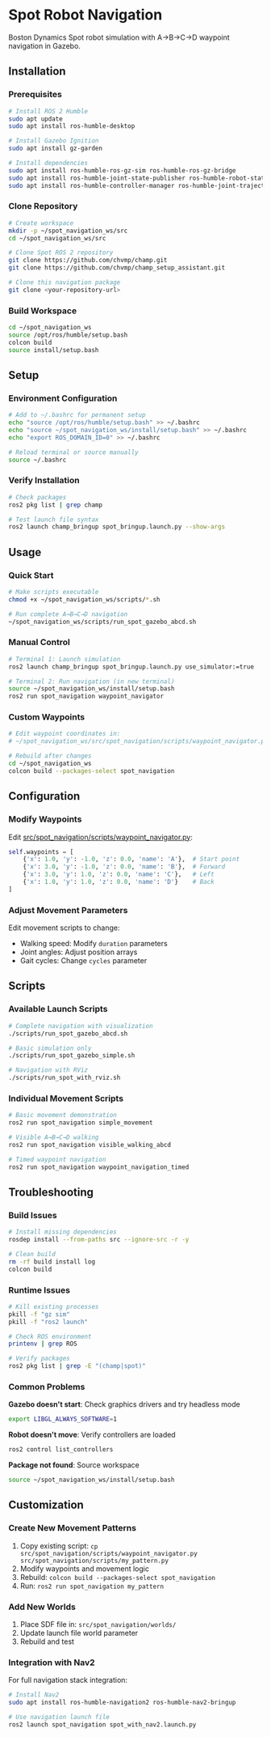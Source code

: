 # Spot Robot Navigation

Boston Dynamics Spot robot simulation with A→B→C→D waypoint navigation in Gazebo.

## Installation

### Prerequisites
```bash
# Install ROS 2 Humble
sudo apt update
sudo apt install ros-humble-desktop

# Install Gazebo Ignition
sudo apt install gz-garden

# Install dependencies
sudo apt install ros-humble-ros-gz-sim ros-humble-ros-gz-bridge
sudo apt install ros-humble-joint-state-publisher ros-humble-robot-state-publisher
sudo apt install ros-humble-controller-manager ros-humble-joint-trajectory-controller
```

### Clone Repository
```bash
# Create workspace
mkdir -p ~/spot_navigation_ws/src
cd ~/spot_navigation_ws/src

# Clone Spot ROS 2 repository
git clone https://github.com/chvmp/champ.git
git clone https://github.com/chvmp/champ_setup_assistant.git

# Clone this navigation package
git clone <your-repository-url>
```

### Build Workspace
```bash
cd ~/spot_navigation_ws
source /opt/ros/humble/setup.bash
colcon build
source install/setup.bash
```

## Setup

### Environment Configuration
```bash
# Add to ~/.bashrc for permanent setup
echo "source /opt/ros/humble/setup.bash" >> ~/.bashrc
echo "source ~/spot_navigation_ws/install/setup.bash" >> ~/.bashrc
echo "export ROS_DOMAIN_ID=0" >> ~/.bashrc

# Reload terminal or source manually
source ~/.bashrc
```

### Verify Installation
```bash
# Check packages
ros2 pkg list | grep champ

# Test launch file syntax
ros2 launch champ_bringup spot_bringup.launch.py --show-args
```

## Usage

### Quick Start
```bash
# Make scripts executable
chmod +x ~/spot_navigation_ws/scripts/*.sh

# Run complete A→B→C→D navigation
~/spot_navigation_ws/scripts/run_spot_gazebo_abcd.sh
```

### Manual Control
```bash
# Terminal 1: Launch simulation
ros2 launch champ_bringup spot_bringup.launch.py use_simulator:=true

# Terminal 2: Run navigation (in new terminal)
source ~/spot_navigation_ws/install/setup.bash
ros2 run spot_navigation waypoint_navigator
```

### Custom Waypoints
```bash
# Edit waypoint coordinates in:
# ~/spot_navigation_ws/src/spot_navigation/scripts/waypoint_navigator.py

# Rebuild after changes
cd ~/spot_navigation_ws
colcon build --packages-select spot_navigation
```

## Configuration

### Modify Waypoints
Edit [src/spot_navigation/scripts/waypoint_navigator.py](cci:7://file:///home/enma/puthu_folder/spot_navigation_ws/src/spot_navigation/scripts/waypoint_navigator.py:0:0-0:0):
```python
self.waypoints = [
    {'x': 1.0, 'y': -1.0, 'z': 0.0, 'name': 'A'},  # Start point
    {'x': 3.0, 'y': -1.0, 'z': 0.0, 'name': 'B'},  # Forward
    {'x': 3.0, 'y': 1.0, 'z': 0.0, 'name': 'C'},   # Left
    {'x': 1.0, 'y': 1.0, 'z': 0.0, 'name': 'D'}    # Back
]
```

### Adjust Movement Parameters
Edit movement scripts to change:
- Walking speed: Modify `duration` parameters
- Joint angles: Adjust position arrays
- Gait cycles: Change `cycles` parameter

## Scripts

### Available Launch Scripts
```bash
# Complete navigation with visualization
./scripts/run_spot_gazebo_abcd.sh

# Basic simulation only
./scripts/run_spot_gazebo_simple.sh

# Navigation with RViz
./scripts/run_spot_with_rviz.sh
```

### Individual Movement Scripts
```bash
# Basic movement demonstration
ros2 run spot_navigation simple_movement

# Visible A→B→C→D walking
ros2 run spot_navigation visible_walking_abcd

# Timed waypoint navigation
ros2 run spot_navigation waypoint_navigation_timed
```

## Troubleshooting

### Build Issues
```bash
# Install missing dependencies
rosdep install --from-paths src --ignore-src -r -y

# Clean build
rm -rf build install log
colcon build
```

### Runtime Issues
```bash
# Kill existing processes
pkill -f "gz sim"
pkill -f "ros2 launch"

# Check ROS environment
printenv | grep ROS

# Verify packages
ros2 pkg list | grep -E "(champ|spot)"
```

### Common Problems

**Gazebo doesn't start**: Check graphics drivers and try headless mode
```bash
export LIBGL_ALWAYS_SOFTWARE=1
```

**Robot doesn't move**: Verify controllers are loaded
```bash
ros2 control list_controllers
```

**Package not found**: Source workspace
```bash
source ~/spot_navigation_ws/install/setup.bash
```

## Customization

### Create New Movement Patterns
1. Copy existing script: `cp src/spot_navigation/scripts/waypoint_navigator.py src/spot_navigation/scripts/my_pattern.py`
2. Modify waypoints and movement logic
3. Rebuild: `colcon build --packages-select spot_navigation`
4. Run: `ros2 run spot_navigation my_pattern`

### Add New Worlds
1. Place SDF file in: `src/spot_navigation/worlds/`
2. Update launch file world parameter
3. Rebuild and test

### Integration with Nav2
For full navigation stack integration:
```bash
# Install Nav2
sudo apt install ros-humble-navigation2 ros-humble-nav2-bringup

# Use navigation launch file
ros2 launch spot_navigation spot_with_nav2.launch.py
```
